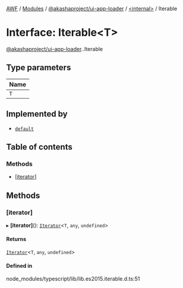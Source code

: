 [AWF](../README.md) / [Modules](../modules.md) / [@akashaproject/ui-app-loader](../modules/akashaproject_ui_app_loader.md) / [<internal\>](../modules/akashaproject_ui_app_loader._internal_.md) / Iterable

# Interface: Iterable<T\>

[@akashaproject/ui-app-loader](../modules/akashaproject_ui_app_loader.md).[<internal>](../modules/akashaproject_ui_app_loader._internal_.md).Iterable

## Type parameters

| Name |
| :------ |
| `T` |

## Implemented by

- [`default`](../classes/akashaproject_ui_app_loader._internal_.default.md)

## Table of contents

### Methods

- [[iterator]](akashaproject_ui_app_loader._internal_.Iterable.md#[iterator])

## Methods

### [iterator]

▸ **[iterator]**(): [`Iterator`](akashaproject_ui_app_loader._internal_.Iterator.md)<`T`, `any`, `undefined`\>

#### Returns

[`Iterator`](akashaproject_ui_app_loader._internal_.Iterator.md)<`T`, `any`, `undefined`\>

#### Defined in

node_modules/typescript/lib/lib.es2015.iterable.d.ts:51
